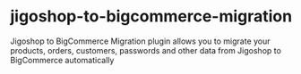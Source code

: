 # jigoshop-to-bigcommerce-migration
Jigoshop to BigCommerce Migration plugin allows you to migrate your products, orders, customers, passwords and other data from Jigoshop to BigCommerce automatically
